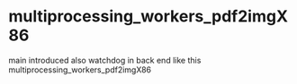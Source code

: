 # multiprocessing_workers_pdf2imgX86
main introduced also watchdog in back end like this multiprocessing_workers_pdf2imgX86
